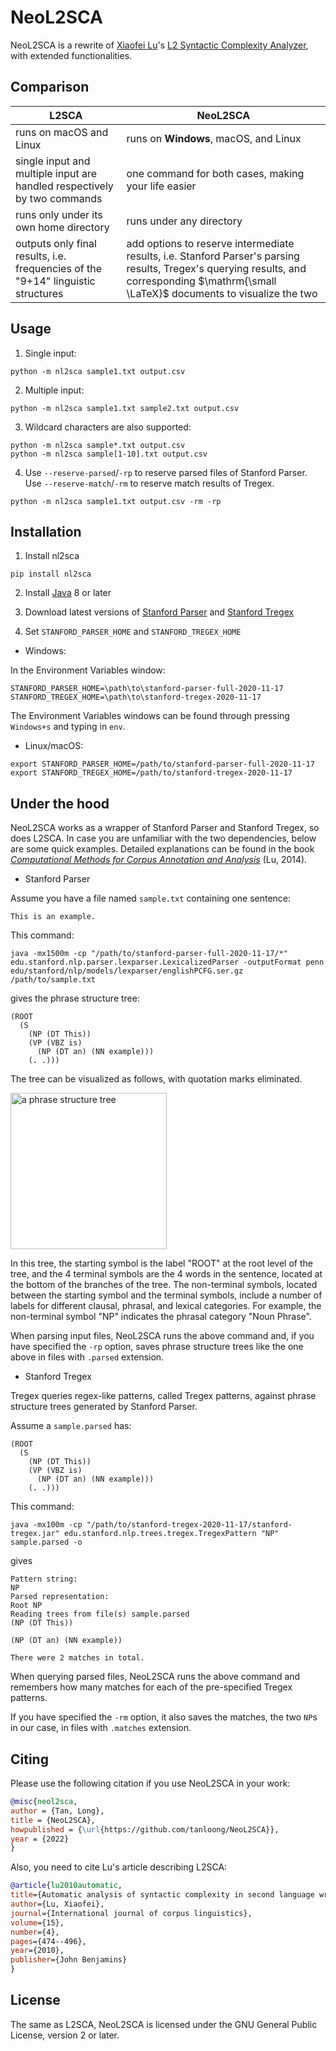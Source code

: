 NeoL2SCA
==========

NeoL2SCA is a rewrite of [Xiaofei Lu](http://personal.psu.edu/xxl13/index.html)'s [L2 Syntactic Complexity Analyzer](http://personal.psu.edu/xxl13/downloads/l2sca.html), with extended functionalities.

## Comparison

| L2SCA | NeoL2SCA |
|-|-|
| runs on macOS and Linux | runs on **Windows**, macOS, and Linux |
| single input and multiple input are handled respectively by two commands | one command for both cases, making your life easier |
| runs only under its own home directory | runs under any directory |
| outputs only final results, i.e. frequencies of the "9+14" linguistic structures | add options to reserve intermediate results, i.e. Stanford Parser's parsing results, Tregex's querying results, and corresponding $\mathrm{\small \LaTeX}$ documents to visualize the two |

## Usage

1. Single input:
```
python -m nl2sca sample1.txt output.csv
```

2. Multiple input:
```
python -m nl2sca sample1.txt sample2.txt output.csv
```

3. Wildcard characters are also supported:
```
python -m nl2sca sample*.txt output.csv
python -m nl2sca sample[1-10].txt output.csv
```

4. Use 
`--reserve-parsed`/`-rp` to reserve parsed files of Stanford Parser. Use `--reserve-match`/`-rm`
 to reserve match results of Tregex.

```
python -m nl2sca sample1.txt output.csv -rm -rp
```

## Installation

1. Install nl2sca
```
pip install nl2sca
```

2. Install [Java](https://www.java.com/en/download) 8 or later

3. Download latest versions of [Stanford Parser](https://nlp.stanford.edu/software/lex-parser.shtml#Download) and [Stanford Tregex](https://nlp.stanford.edu/software/tregex.html#Download)

4. Set `STANFORD_PARSER_HOME` and `STANFORD_TREGEX_HOME`

+ Windows:

In the Environment Variables window:

```
STANFORD_PARSER_HOME=\path\to\stanford-parser-full-2020-11-17
STANFORD_TREGEX_HOME=\path\to\stanford-tregex-2020-11-17
```

The Environment Variables windows can be found through 
pressing `Windows+s` and typing in `env`.

+ Linux/macOS:

```
export STANFORD_PARSER_HOME=/path/to/stanford-parser-full-2020-11-17
export STANFORD_TREGEX_HOME=/path/to/stanford-tregex-2020-11-17
```

## Under the hood

NeoL2SCA works as a wrapper of Stanford Parser and Stanford Tregex, so does L2SCA.
In case you are unfamiliar with the two dependencies, below are some quick examples.
Detailed explanations can be found in the book [*Computational Methods for Corpus Annotation and Analysis*](https://sci-hub.wf/10.1007/978-94-017-8645-4) (Lu, 2014).

+ Stanford Parser

Assume you have a file named `sample.txt` containing one sentence:

```
This is an example.
```

This command:

```
java -mx1500m -cp "/path/to/stanford-parser-full-2020-11-17/*" edu.stanford.nlp.parser.lexparser.LexicalizedParser -outputFormat penn edu/stanford/nlp/models/lexparser/englishPCFG.ser.gz /path/to/sample.txt
```

gives the phrase structure tree:

```
(ROOT
  (S
    (NP (DT This))
    (VP (VBZ is)
      (NP (DT an) (NN example)))
    (. .)))
```

The tree can be visualized as follows, with quotation marks eliminated.

<img src="https://github.com/tanloong/NeoL2SCA/blob/master/nl2sca/src/a-phrase-structure-tree.png?raw=true" alt="a phrase structure tree" width="250">

In this tree,
the starting symbol is the label "ROOT" at the root level of the tree,
and the 4 terminal symbols are the 4 words in the sentence,
located at the bottom of the branches of the tree.
The non-terminal symbols,
located between the starting symbol and the terminal symbols,
include a number of labels for different clausal,
phrasal,
and lexical categories.
For example, the non-terminal symbol "NP" indicates the phrasal category "Noun Phrase".

When parsing input files, NeoL2SCA runs the above command and,
if you have specified the `-rp` option,
saves phrase structure trees like the one above in files with `.parsed` extension.

+ Stanford Tregex

Tregex queries regex-like patterns, called Tregex patterns,
against phrase structure trees generated by Stanford Parser.

Assume a `sample.parsed` has:

```
(ROOT
  (S
    (NP (DT This))
    (VP (VBZ is)
      (NP (DT an) (NN example)))
    (. .)))
```

This command:
```
java -mx100m -cp "/path/to/stanford-tregex-2020-11-17/stanford-tregex.jar" edu.stanford.nlp.trees.tregex.TregexPattern "NP" sample.parsed -o
```

gives

```
Pattern string:
NP
Parsed representation:
Root NP
Reading trees from file(s) sample.parsed
(NP (DT This))

(NP (DT an) (NN example))

There were 2 matches in total.
```

When querying parsed files,
NeoL2SCA runs the above command and remembers how many matches 
for each of the pre-specified Tregex patterns.

If you have specified the `-rm` option,
it also saves the matches,
the two `NP`s in our case,
in files with `.matches` extension.

<!--
The output of NeoL2SCA ...

The full download of TeX Live is quite large and time-consuming.

You can compile them online using [Overleaf](https://www.overleaf.com/project).
-->

## Citing

Please use the following citation if you use NeoL2SCA in your work:
```BibTeX
@misc{neol2sca,
author = {Tan, Long},
title = {NeoL2SCA},
howpublished = {\url{https://github.com/tanloong/NeoL2SCA}},
year = {2022}
}
```

Also, you need to cite Lu's article describing L2SCA:

```BibTeX
@article{lu2010automatic,
title={Automatic analysis of syntactic complexity in second language writing},
author={Lu, Xiaofei},
journal={International journal of corpus linguistics},
volume={15},
number={4},
pages={474--496},
year={2010},
publisher={John Benjamins}
}
```

## License
The same as L2SCA, NeoL2SCA is licensed under the GNU General Public License, version 2 or later.
